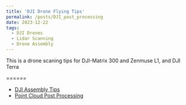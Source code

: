 ```yaml
---
title: 'DJI Drone Flying Tips'
permalink: /posts/DJI_post_processing
date: 2023-12-22
tags:
  - DJI Drones 
  - Lidar Scanning
  - Drone Assembly
---
```


This is a drone scaning tips for DJI-Matrix 300 and Zenmuse L1, and DJI Terra

======

- [DJI Assembly Tips](https://lacy-backbone-098.notion.site/DJI-Drone-Operation-Tips-616a6f91481245e69997e89c6a5ba012?pvs=4)
- [Point Cloud Post Processing](https://lacy-backbone-098.notion.site/Point-Cloud-Post-Processing-2ec5e94b7d6542958dc9d0bcf655c63b?pvs=4)
